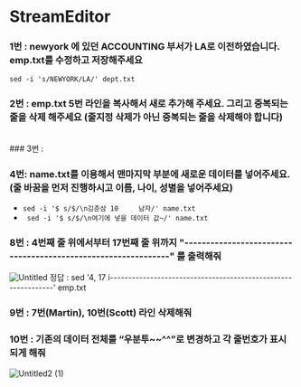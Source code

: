 # StreamEditor
### 1번 : newyork 에 있던 ACCOUNTING 부서가 LA로 이전하였습니다. emp.txt를 수정하고 저장해주세요
`sed -i 's/NEWYORK/LA/' dept.txt`
<br/>
### 2번 : emp.txt 5번 라인을 복사해서 새로 추가해 주세요. 그리고 중복되는 줄을 삭제 해주세요 (줄지정 삭제가 아닌 중복되는 줄을 삭제해야 합니다)
<br/>
### 3번 : 

### 4번: name.txt를 이용해서 맨마지막 부분에 새로운 데이터를 넣어주세요. (줄 바꿈을 먼저 진행하시고 이름, 나이, 성별을 넣어주세요)
- `sed -i '$ s/$/\n김춘삼 10     남자/' name.txt`
- ` sed -i '$ s/$/\n여기에 넣을 데이터 값~/' name.txt`

### 8번 : 4번째 줄 위에서부터 17번째 줄 위까지 "--------------------------------------------------------------" 를 출력해줘
![Untitled](https://github.com/JiJuOh/StreamEditor/assets/112544126/87a590d4-5ce4-4906-ac27-02d431f7fde2)
정답 : sed '4, 17 i\--------------------------------------------------------------' emp.txt
### 9번 : 7번(Martin), 10번(Scott) 라인 삭제해줘
### 10번 : 기존의 데이터 전체를 “우분투~~^^”로 변경하고 각 줄번호가 표시되게 해줘
![Untitled2 (1)](https://github.com/JiJuOh/StreamEditor/assets/112544126/8d6f9bf4-daad-430c-8afe-d059e05d41b3)
